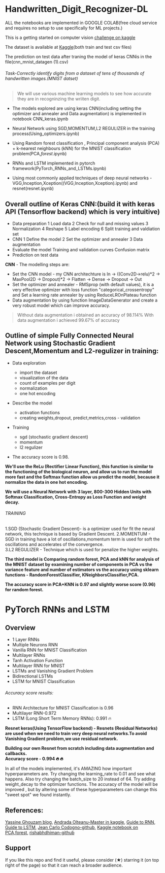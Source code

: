# Handwritten_Digit_Recognizer-DL

ALL the notebooks are implemented in GOOGLE COLAB(free cloud service and  requires no setup to use specifically for ML projects.)

This is a getting started on computer vision [challenge on kaggle](https://www.kaggle.com/c/digit-recognizer/notebooks?sortBy=voteCount&group=everyone&pageSize=20&competitionId=3004)

The dataset is available at [Kaggle](https://www.kaggle.com/c/digit-recognizer/data)(both train and test csv files)

The prediction on test data after traning the model of keras CNNis in the file(cnn_mnist_datagen (1).csv)            

###### Task-Correctly identify digits from a dataset of tens of thousands of handwritten images.(MNIST datset)

> We will use various machine learning models to see how accurate they are in recogninzing the wriiten digit.

* The models explored are using keras CNN(including  setting the optimizer and annealer and  Data augmentation) is implemented in notebook CNN_keras.ipynb

* Neural Network using SGD,MOMENTUM,L2 REGULIZER in the training process(Using_optimizers.ipynb)

* Using Random forest classification , Principal component analysis (PCA) + k-nearest neighbours (kNN) for the MNIST classification problem(PCA,_forest_.ipynb)

* RNNs and LSTM implemented in pytorch framework(PyTorch_RNNs_and_LSTMs.ipynb)

* Using most commonly applied  techniques of deep neural networks - VGG,Inception,Xception((VGG,Inception,Xception).ipynb) and resnet(resnet.ipynb)

## Overall outline of Keras CNN:(build it with keras API (Tensorflow backend) which is very intuitive)  
* Data preparation
  1 Load data
  2 Check for null and missing values
  3 Normalization
  4 Reshape
  5 Label encoding
  6 Split training and valdiation set
* CNN
  1 Define the model
  2 Set the optimizer and annealer
  3 Data augmentation
* Evaluate the model
   Training and validation curves
   Confusion matrix
* Prediction on test data

**CNN** - The modelling steps are:          
* Set the CNN model - my CNN architechture is In -> ((Conv2D->relu)*2 -> MaxPool2D -> Dropout)*2 -> Flatten -> Dense -> Dropout -> Out
* Set the optimizer and annealer - RMSprop (with default values), it is a very effective optimizer with loss function "categorical_crossentropy" and Set a learning rate annealer by using ReduceLROnPlateau function
* Data augmentation by using function ImageDataGenerator and create a very robust model which can improve accuracy.

> Without data augmentation i obtained an accuracy of 98.114%
> With data augmentation i achieved 99.67% of accuracy
 
## Outline of simple Fully Connected Neural Network using Stochastic Gradient Descent,Momentum and L2-regulizer in training:

* Data exploration
  * import the dataset
  * visualization of the data
  * count of examples per digit
  * normalization
  * one hot encoding
* Describe the model
  * activation functions
  * creating weights,dropout, predict,metrics,cross - validation
* Training
  * sgd (stochastic gradient descent)
  * momentum
  * l2 regulizer
 
* The accuracy score is  0.98.                       

**We'll use the ReLu (Rectifier Linear Function), this function is similar to the functioning of the biological neuron, and allow us to run the model more fast and the Softmax function allow us predict the model, because it normalize the data in one hot encoding.**           

**We will use a Neural Network with 3 layer, 800-300 Hidden Units with Softmax Classification, Cross-Entropy as Loss Function and weight decay.**            

###### TRAINING             
1.SGD (Stochastic Gradient Descent)- is a optimizer used for fit the neural network, this technique is based by Gradient Descent.                                                  2.MOMENTUM - SGD in training have a lot of oscillations,momentum term is used for soft the oscillations and accelerates of the convergence.                                  
3.L2 REGULIZER - Technique which is used for penalize the higher weights.

**The third model is Comparing random forest, PCA and kNN for analysis of the MNIST dataset by examining number of components in PCA vs the variance feature and number of estimators vs the accuracy using sklearn functions - RandomForestClassifier, KNeighborsClassifier,PCA.**

**The accuracy score in PCA+KNN is 0.97 and slightly worse score (0.96) for random forest.**

# PyTorch RNNs and LSTM

## Overview
 * 1 Layer RNNs
 * Multiple Neurons RNN
 * Vanilla RNN for MNIST Classification
 * Multilayer RNNs
 * Tanh Activation Function
 * Multilayer RNN for MNIST
 * LSTMs and Vanishing Gradient Problem
 * Bidirectional LSTMs
 * LSTM for MNIST Classification 
 
###### Accuracy score results:
* RNN Architecture for MNIST Classification is 0.96
* Multilayer RNN-0.972
* LSTM (Long Short Term Memory RNNs): 0.991 :fire:

**Resnet keras(Using TensorFlow backend) - Resnets (Residual Networks) are used when we need to train very deep neural networks.To avoid Vanishing Gradient problem,we use residual network.**                     

**Building our own Resnet from scratch including data augmentation and callbacks.**                                 
**Accuracy score - 0.994 :fire: :fire:**

In all of the models implemented, it's AMAZING how important hyperparameters are. Try changing the learning_rate to 0.01 and see what happens. Also try changing the batch_size to 20 instead of 64. Try adding weight_decay to the optimizer functions. The accuracy of the model will be improved , but by altering some of these hyperparameters can change this "sweet spot" we found instantly.

## References:
[Yassine Ghouzam blog](https://www.kaggle.com/yassineghouzam/introduction-to-cnn-keras-0-997-top-6), 
[Andrada Olteanu-Master in kaggle](https://www.kaggle.com/andradaolteanu/pytorch-rnns-and-lstms-explained-acc-0-99), 
[Guide to RNN](https://towardsdatascience.com/illustrated-guide-to-recurrent-neural-networks-79e5eb8049c9), 
[Guide to LSTM](https://towardsdatascience.com/illustrated-guide-to-lstms-and-gru-s-a-step-by-step-explanation-44e9eb85bf21), 
[Jean Carlo Codogno-github](https://www.kaggle.com/jcodogno/neural-network-using-sgd-98-9), 
[Kaggle notebook on PCA,forest](https://www.kaggle.com/sflender/comparing-random-forest-pca-and-knn), 
[rishabhdhiman-github](https://www.kaggle.com/rishabhdhiman/resnet-keras-lb-0-997)

## Support 

If you like this repo and find it useful, please consider (★) starring it (on top right of the page) so that it can reach a broader audience.


